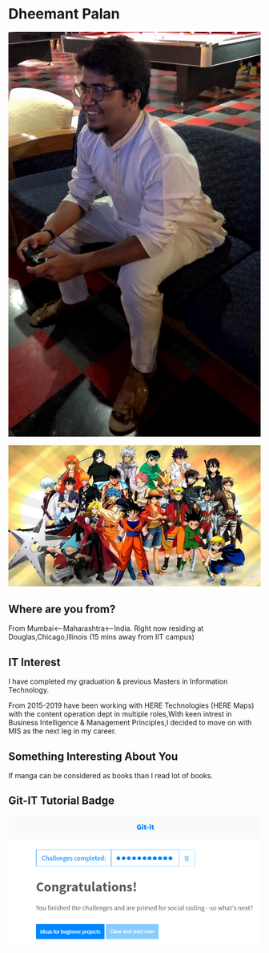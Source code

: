 # Dheemant Palan

![Self](Images/Self.jpg "Dheemant Palan")

![Like](Images/Like.jfif "Anime")

## Where are you from?

From Mumbai<--Maharashtra<--India.
Right now residing at Douglas,Chicago,Illinois (15 mins away from IIT campus)

## IT Interest

I have completed my graduation & previous Masters in Information Technology.

From 2015-2019 have been working with HERE Technologies (HERE Maps) with the content operation dept in multiple roles,With keen intrest in Business Intelligence & Management Principles,I decided to move on with MIS as the next leg in my career. 

## Something Interesting About You

If manga can be considered as books than I read lot of books.

## Git-IT Tutorial Badge

![Git Tutorial](Images/badge.png "Result")